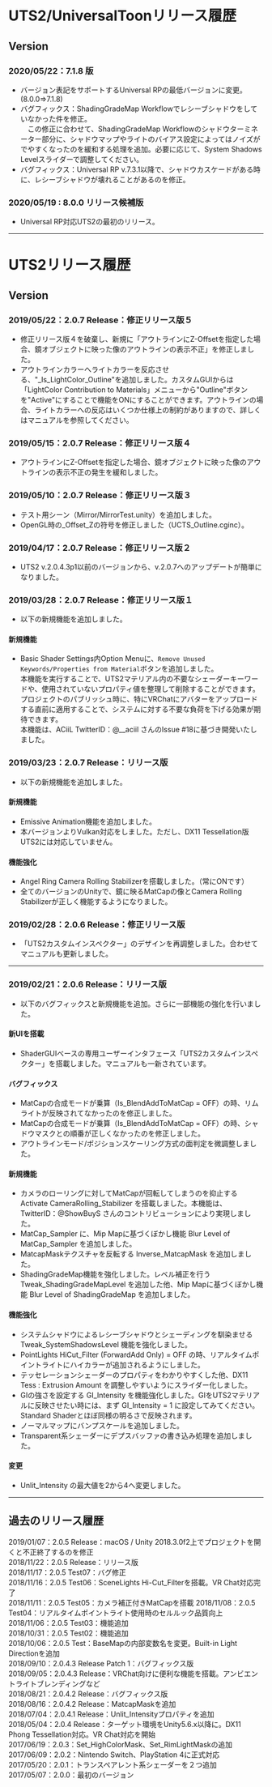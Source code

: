 ﻿# UTS2/UniversalToonリリース履歴
## Version

### 2020/05/22：7.1.8 版
* バージョン表記をサポートするUniversal RPの最低バージョンに変更。(8.0.0⇒7.1.8)
* バグフィックス：ShadingGradeMap Workflowでレシーブシャドウをしていなかった件を修正。  
　この修正に合わせて、ShadingGradeMap Workflowのシャドウターミネーター部分に、シャドウマップやライトのバイアス設定によってはノイズがでやすくなったのを緩和する処理を追加。必要に応じて、System Shadows Levelスライダーで調整してください。  
* バグフィックス：Universal RP v.7.3.1以降で、シャドウカスケードがある時に、レシーブシャドウが壊れることがあるのを修正。  

### 2020/05/19 : 8.0.0 リリース候補版
* Universal RP対応UTS2の最初のリリース。  

---
# UTS2リリース履歴
## Version
### 2019/05/22：2.0.7 Release：修正リリース版５  
* 修正リリース版４を破棄し、新規に「アウトラインにZ-Offsetを指定した場合、鏡オブジェクトに映った像のアウトラインの表示不正」を修正しました。  
* アウトラインカラーへライトカラーを反応させる、"_Is_LightColor_Outline"を追加しました。カスタムGUIからは「LightColor Contribution to Materials」メニューから"Outline"ボタンを"Active"にすることで機能をONにすることができます。アウトラインの場合、ライトカラーへの反応はいくつか仕様上の制約がありますので、詳しくはマニュアルを参照してください。  

### 2019/05/15：2.0.7 Release：修正リリース版４  
* アウトラインにZ-Offsetを指定した場合、鏡オブジェクトに映った像のアウトラインの表示不正の発生を緩和しました。  

### 2019/05/10：2.0.7 Release：修正リリース版３  
* テスト用シーン（Mirror/MirrorTest.unity）を追加しました。  
* OpenGL時の_Offset_Zの符号を修正しました（UCTS_Outline.cginc）。  

### 2019/04/17：2.0.7 Release：修正リリース版２  
* UTS2 v.2.0.4.3p1以前のバージョンから、v.2.0.7へのアップデートが簡単になりました。  

### 2019/03/28：2.0.7 Release：修正リリース版１  
* 以下の新規機能を追加しました。  

#### 新規機能
* Basic Shader Settings内Option Menuに、`Remove Unused Keywords/Properties from Material`ボタンを追加しました。  
本機能を実行することで、UTS2マテリアル内の不要なシェーダーキーワードや、使用されていないプロパティ値を整理して削除することができます。  
プロジェクトのパブリッシュ時に、特にVRChatにアバターをアップロードする直前に適用することで、システムに対する不要な負荷を下げる効果が期待できます。  
本機能は、ACiiL TwitterID：@__aciil さんのIssue #18に基づき開発いたしました。  


### 2019/03/23：2.0.7 Release：リリース版  
* 以下の新規機能を追加しました。  

#### 新規機能
* Emissive Animation機能を追加しました。  
* 本バージョンよりVulkan対応をしました。ただし、DX11 Tessellation版UTS2には対応していません。  

#### 機能強化
* Angel Ring Camera Rolling Stabilizerを搭載しました。（常にONです）  
* 全てのバージョンのUnityで、鏡に映るMatCapの像とCamera Rolling Stabilizerが正しく機能するようになりました。  

### 2019/02/28：2.0.6 Release：修正リリース版  
* 「UTS2カスタムインスペクター」のデザインを再調整しました。合わせてマニュアルも更新しました。  

---
### 2019/02/21：2.0.6 Release：リリース版  
* 以下のバグフィックスと新規機能を追加。さらに一部機能の強化を行いました。  

#### 新UIを搭載  
* ShaderGUIベースの専用ユーザーインタフェース「UTS2カスタムインスペクター」を搭載しました。マニュアルも一新されています。  

#### バグフィックス  
* MatCapの合成モードが乗算（Is_BlendAddToMatCap = OFF）の時、リムライトが反映されてなかったのを修正しました。  
* MatCapの合成モードが乗算（Is_BlendAddToMatCap = OFF）の時、シャドウマスクとの順番が正しくなかったのを修正しました。  
* アウトラインモード/ポジションスケーリング方式の面判定を微調整しました。  

#### 新規機能  
* カメラのローリングに対してMatCapが回転してしまうのを抑止する Activate CameraRolling_Stabilizer を搭載しました。本機能は、TwitterID：@ShowBuyS さんのコントリビューションにより実現しました。  
* MatCap_Sampler に、Mip Mapに基づくぼかし機能 Blur Level of MatCap_Sampler を追加しました。  
* MatcapMaskテクスチャを反転する Inverse_MatcapMask を追加しました。  
* ShadingGradeMap機能を強化しました。レベル補正を行う Tweak_ShadingGradeMapLevel を追加した他、Mip Mapに基づくぼかし機能 Blur Level of ShadingGradeMap を追加しました。  

#### 機能強化  
* システムシャドウによるレシーブシャドウとシェーディングを馴染ませる Tweak_SystemShadowsLevel 機能を強化しました。  
* PointLights HiCut_Filter (ForwardAdd Only) = OFF の時、リアルタイムポイントライトにハイカラーが追加されるようにしました。  
* テッセレーションシェーダーのプロパティをわかりやすくした他、DX11 Tess : Extrusion Amount を調整しやすいようにスライダー化しました。  
* GIの強さを設定する GI_Intensity を機能強化しました。GIをUTS2マテリアルに反映させたい時には、まず GI_Intensity = 1 に設定してみてください。Standard Shaderとほぼ同様の明るさで反映されます。  
* ノーマルマップにバンプスケールを追加しました。  
* Transparent系シェーダーにデプスバッファの書き込み処理を追加しました。  

#### 変更  
* Unlit_Intensity の最大値を2から4へ変更しました。  

---
## 過去のリリース履歴
2019/01/07：2.0.5 Release：macOS / Unity 2018.3.0f2上でプロジェクトを開くと不正終了するのを修正  
2018/11/22：2.0.5 Release：リリース版  
2018/11/17：2.0.5 Test07：バグ修正  
2018/11/16：2.0.5 Test06：SceneLights Hi-Cut_Filterを搭載。VR Chat対応完了  
2018/11/11：2.0.5 Test05：カメラ補正付きMatCapを搭載 
2018/11/08：2.0.5 Test04：リアルタイムポイントライト使用時のセルルック品質向上
2018/11/06：2.0.5 Test03：機能追加  
2018/10/31：2.0.5 Test02：機能追加  
2018/10/06：2.0.5 Test：BaseMapの内部変数名を変更。Built-in Light Directionを追加  
2018/09/10：2.0.4.3 Release Patch 1：バグフィックス版  
2018/09/05：2.0.4.3 Release：VRChat向けに便利な機能を搭載。アンビエントライトブレンディングなど  
2018/08/21：2.0.4.2 Release：バグフィックス版  
2018/08/16：2.0.4.2 Release：MatcapMaskを追加  
2018/07/04：2.0.4.1 Release：Unlit_Intensityプロパティを追加  
2018/05/04：2.0.4 Release：ターゲット環境をUnity5.6.x以降に。DX11 Phong Tessellation対応。VR Chat対応を開始  
2017/06/19：2.0.3：Set_HighColorMask、Set_RimLightMaskの追加  
2017/06/09：2.0.2：Nintendo Switch、PlayStation 4に正式対応  
2017/05/20：2.0.1：トランスペアレント系シェーダーを２つ追加  
2017/05/07：2.0.0：最初のバージョン  


